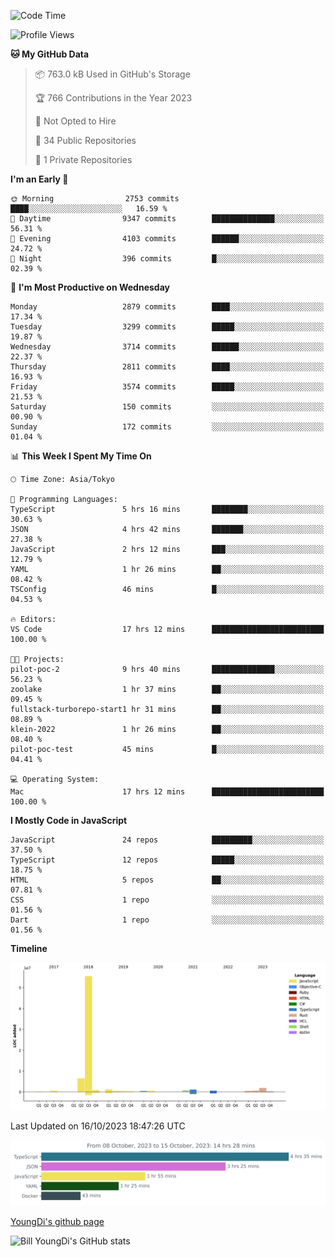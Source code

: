 <!--START_SECTION:waka-->
![Code Time](http://img.shields.io/badge/Code%20Time-29%20hrs%2041%20mins-blue)

![Profile Views](http://img.shields.io/badge/Profile%20Views-132-blue)

**🐱 My GitHub Data** 

> 📦 763.0 kB Used in GitHub's Storage 
 > 
> 🏆 766 Contributions in the Year 2023
 > 
> 🚫 Not Opted to Hire
 > 
> 📜 34 Public Repositories 
 > 
> 🔑 1 Private Repositories 
 > 
**I'm an Early 🐤** 

```text
🌞 Morning                2753 commits        ████░░░░░░░░░░░░░░░░░░░░░   16.59 % 
🌆 Daytime                9347 commits        ██████████████░░░░░░░░░░░   56.31 % 
🌃 Evening                4103 commits        ██████░░░░░░░░░░░░░░░░░░░   24.72 % 
🌙 Night                  396 commits         █░░░░░░░░░░░░░░░░░░░░░░░░   02.39 % 
```
📅 **I'm Most Productive on Wednesday** 

```text
Monday                   2879 commits        ████░░░░░░░░░░░░░░░░░░░░░   17.34 % 
Tuesday                  3299 commits        █████░░░░░░░░░░░░░░░░░░░░   19.87 % 
Wednesday                3714 commits        ██████░░░░░░░░░░░░░░░░░░░   22.37 % 
Thursday                 2811 commits        ████░░░░░░░░░░░░░░░░░░░░░   16.93 % 
Friday                   3574 commits        █████░░░░░░░░░░░░░░░░░░░░   21.53 % 
Saturday                 150 commits         ░░░░░░░░░░░░░░░░░░░░░░░░░   00.90 % 
Sunday                   172 commits         ░░░░░░░░░░░░░░░░░░░░░░░░░   01.04 % 
```


📊 **This Week I Spent My Time On** 

```text
🕑︎ Time Zone: Asia/Tokyo

💬 Programming Languages: 
TypeScript               5 hrs 16 mins       ████████░░░░░░░░░░░░░░░░░   30.63 % 
JSON                     4 hrs 42 mins       ███████░░░░░░░░░░░░░░░░░░   27.38 % 
JavaScript               2 hrs 12 mins       ███░░░░░░░░░░░░░░░░░░░░░░   12.79 % 
YAML                     1 hr 26 mins        ██░░░░░░░░░░░░░░░░░░░░░░░   08.42 % 
TSConfig                 46 mins             █░░░░░░░░░░░░░░░░░░░░░░░░   04.53 % 

🔥 Editors: 
VS Code                  17 hrs 12 mins      █████████████████████████   100.00 % 

🐱‍💻 Projects: 
pilot-poc-2              9 hrs 40 mins       ██████████████░░░░░░░░░░░   56.23 % 
zoolake                  1 hr 37 mins        ██░░░░░░░░░░░░░░░░░░░░░░░   09.45 % 
fullstack-turborepo-start1 hr 31 mins        ██░░░░░░░░░░░░░░░░░░░░░░░   08.89 % 
klein-2022               1 hr 26 mins        ██░░░░░░░░░░░░░░░░░░░░░░░   08.40 % 
pilot-poc-test           45 mins             █░░░░░░░░░░░░░░░░░░░░░░░░   04.41 % 

💻 Operating System: 
Mac                      17 hrs 12 mins      █████████████████████████   100.00 % 
```

**I Mostly Code in JavaScript** 

```text
JavaScript               24 repos            █████████░░░░░░░░░░░░░░░░   37.50 % 
TypeScript               12 repos            █████░░░░░░░░░░░░░░░░░░░░   18.75 % 
HTML                     5 repos             ██░░░░░░░░░░░░░░░░░░░░░░░   07.81 % 
CSS                      1 repo              ░░░░░░░░░░░░░░░░░░░░░░░░░   01.56 % 
Dart                     1 repo              ░░░░░░░░░░░░░░░░░░░░░░░░░   01.56 % 
```



**Timeline**

![Lines of Code chart](https://raw.githubusercontent.com/Youngdi/Youngdi/master/assets/bar_graph.png)


 Last Updated on 16/10/2023 18:47:26 UTC
<!--END_SECTION:waka-->

![wakatime](./images/stat.svg)

[YoungDi's github page](https://youngdi.github.io)

![Bill YoungDi's GitHub stats](https://github-readme-stats.vercel.app/api?username=youngdi&count_private=true&show_icons=true)
